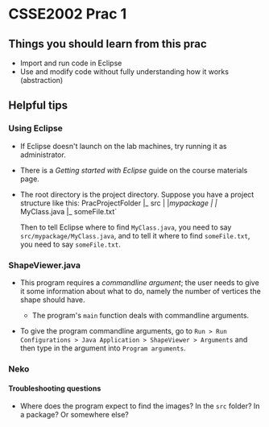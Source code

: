 # CSSE2002 Prac 1

## Things you should learn from this prac
- Import and run code in Eclipse
- Use and modify code without fully understanding how it works (abstraction)

## Helpful tips
### Using Eclipse 
- If Eclipse doesn't launch on the lab machines, try running it as administrator.
- There is a *Getting started with Eclipse* guide on the course materials page. 
- The root directory is the project directory. Suppose you have a project structure like this:
    PracProjectFolder
      |_ src
      |   |_mypackage
      |        |_ MyClass.java
      |_ someFile.txt`

  Then to tell Eclipse where to find `MyClass.java`, you need to say `src/mypackage/MyClass.java`,
  and to tell it where to find `someFile.txt`, you need to say `someFile.txt`.  

### ShapeViewer.java
- This program requires a *commandline argument*; the user needs to give it
  some information about what to do, namely the number of vertices the shape
  should have. 
    - The program's `main` function deals with commandline arguments.

- To give the program commandline arguments, go to 
  `Run > Run Configurations > Java Application > ShapeViewer > Arguments`
  and then type in the argument into `Program arguments`.

### Neko 
#### Troubleshooting questions 
- Where does the program expect to find the images? In the `src` folder?
  In a package? Or somewhere else? 

